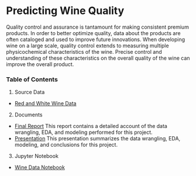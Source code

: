 

# Predicting Wine Quality

Quality control and assurance is tantamount for making consistent premium products. In order to better optimize quality, data about the products are often cataloged and used to improve future innovations. When developing wine on a large scale, quality control extends to measuring multiple physicochemical characteristics of the wine. Precise control and understanding of these characteristics on the overall quality of the wine can improve the overall product.
### Table of Contents

1. Source Data
  * [Red and White Wine Data](https://https://github.com/wessela42/Predicting-Wine-Quality/tree/main/raw_data)
      
2. Documents
  * [Final Report](https://github.com/wessela42/Predicting-Wine-Quality/blob/main/Wine_Quality_Analysis_Project_Report.pdf)
  This report contains a detailed account of the data wrangling, EDA, and modeling performed for this project.
  * [Presentation](https://github.com/wessela42/Predicting-Wine-Quality/blob/main/Wine_Quality_Analysis_Project_Presentation.pdf)
  This presentation summarizes the data wrangling, EDA, modeling, and conclusions for this project.
  
3. Jupyter Notebook
  * [Wine Data Notebook](https://github.com/wessela42/Predicting-Wine-Quality/blob/main/Wine_Quality_Analysis.ipynb)
